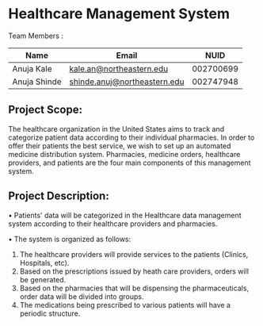 # Healthcare Management System

Team Members :

|    Name     |          Email              |   NUID    |
|  -------    |   ------------------------  | -------   |
| Anuja Kale  | kale.an@northeastern.edu    | 002700699 |
| Anuja Shinde| shinde.anuj@northeastern.edu| 002747948 | 


## Project Scope:

The healthcare organization in the United States aims to track and categorize patient data according to their individual pharmacies. In order to offer their patients the best service, we wish to set up an automated medicine distribution system. Pharmacies, medicine orders, healthcare providers, and patients are the four main components of this management system.

## Project Description:

•	Patients' data will be categorized in the Healthcare data management system according to their healthcare providers and pharmacies. 
   
•	The system is organized as follows: 

1. The healthcare providers will provide services to the patients (Clinics, Hospitals, etc). 
2. Based on the prescriptions issued by heath care providers, orders will be generated.
3. Based on the pharmacies that will be dispensing the pharmaceuticals, order data will be divided into groups.
4. The medications being prescribed to various patients will have a periodic structure.

